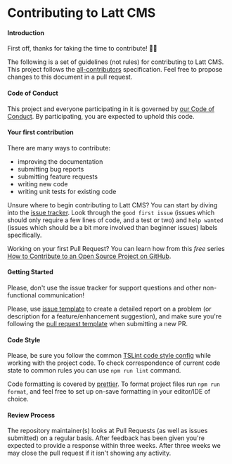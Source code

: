 # Contributing to Latt CMS

#### Introduction

First off, thanks for taking the time to contribute! 🎉💪 

The following is a set of guidelines (not rules) for contributing to Latt CMS. This project follows the [all-contributors](https://github.com/kentcdodds/all-contributors) specification. Feel free to propose changes to this document in a pull request.

#### Code of Conduct

This project and everyone participating in it is governed by [our Code of Conduct](https://github.com/latt-dev/latt-cms/blob/master/.github/CODE_OF_CONDUCT.md). By participating, you are expected to uphold this code.

#### Your first contribution

There are many ways to contribute: 
* improving the documentation
* submitting bug reports 
* submitting feature requests 
* writing new code
* writing unit tests for existing code

Unsure where to begin contributing to Latt CMS? You can start by diving into the [issue tracker](https://github.com/latt-dev/latt-cms/issues). Look through the `good first issue` (issues which should only require a few lines of code, and a test or two) and `help wanted` (issues which should be a bit more involved than beginner issues) labels specifically.

Working on your first Pull Request? You can learn how from this *free* series [How to Contribute to an Open Source Project on GitHub](https://egghead.io/series/how-to-contribute-to-an-open-source-project-on-github).

#### Getting Started
Please, don't use the issue tracker for support questions and other non-functional communication!

Please, use [issue template](https://github.com/latt-dev/latt-cms/blob/master/.github/ISSUE_TEMPLATE.md) to create a detailed report on a problem (or description for a feature/enhancement suggestion), and make sure you're following the [pull request template](https://github.com/latt-dev/latt-cms/blob/master/.github/PULL_REQUEST_TEMPLATE.md) when submitting a new PR.

#### Code Style
Please, be sure you follow the common [TSLint code style config](https://github.com/latt-dev/latt-cms/blob/master/tslint.json) while working with the project code. To check correspondence of current code state to common rules you can use `npm run lint` command.

Code formatting is covered by [prettier](https://github.com/latt-dev/latt-cms/blob/master/.prettierrc). To format project files run `npm run format`, and feel free to set up on-save formatting in your editor/IDE of choice.

#### Review Process
The repository maintainer(s) looks at Pull Requests (as well as issues submitted) on a regular basis. After feedback has been given you're expected to provide a response within three weeks. After three weeks we may close the pull request if it isn't showing any activity.
